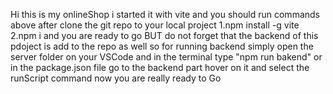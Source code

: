 Hi
this is my onlineShop
i started it with vite and you should run commands above after clone the git repo to your local project
1.npm install -g vite
2.npm i
and you are ready to go BUT do not forget that the backend of this pdoject is add to the repo as well so for running backend simply open the server folder on your VSCode and in the terminal type "npm run bakend" or in the package.json file go to the backend part hover on it and select the runScript command
now you are really ready to Go
